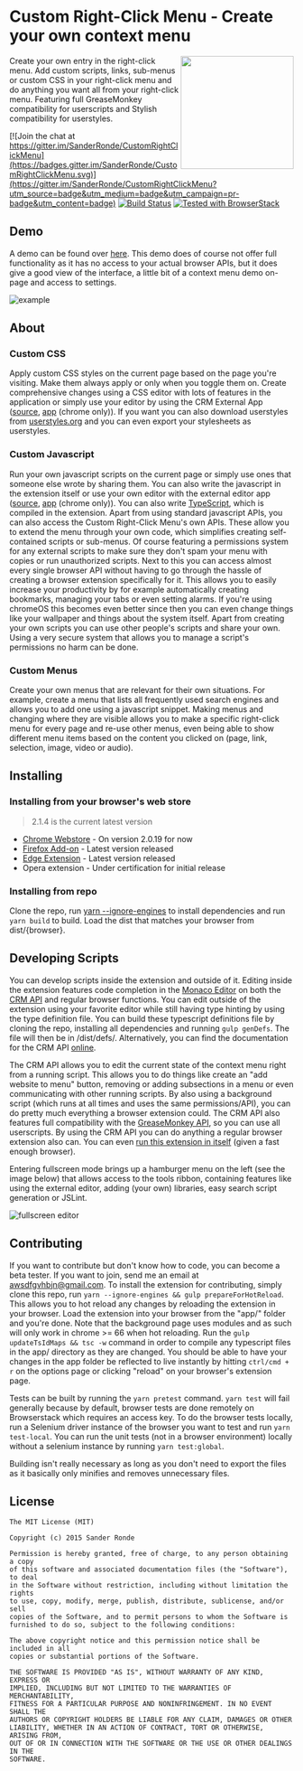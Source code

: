 # Custom Right-Click Menu - Create your own context menu

<img align="right" height="200" src="https://github.com/SanderRonde/CustomRightClickMenu/blob/master/resources/logo/source/png/1.transparent.png">

Create your own entry in the right-click menu. Add custom scripts, links, sub-menus or custom CSS in your right-click menu and
do anything you want all from your right-click menu. Featuring full GreaseMonkey compatibility for userscripts and Stylish compatibility for userstyles.

[![Join the chat at https://gitter.im/SanderRonde/CustomRightClickMenu](https://badges.gitter.im/SanderRonde/CustomRightClickMenu.svg)](https://gitter.im/SanderRonde/CustomRightClickMenu?utm_source=badge&utm_medium=badge&utm_campaign=pr-badge&utm_content=badge)
[![Build Status](https://travis-ci.org/SanderRonde/CustomRightClickMenu.svg?branch=master)](https://travis-ci.org/SanderRonde/CustomRightClickMenu)
[![Tested with BrowserStack](http://i.imgur.com/3Mi2Fja.png)](https://www.browserstack.com/)

## Demo

A demo can be found over [here](https://sanderronde.github.io/CustomRightClickMenu/demo/). This demo does of course not offer
full functionality as it has no access to your actual browser APIs, but it does give a good view of the interface, a little bit of
a context menu demo on-page and access to settings.

![example](https://github.com/SanderRonde/CustomRightClickMenu/blob/master/resources/store_images/screenshot1.png)

## About

### Custom CSS

Apply custom CSS styles on the current page based on the page you're visiting. Make them always apply or only when you toggle them on.
Create comprehensive changes using a CSS editor with lots of features in the application or simply use your editor by using the
CRM External App ([source](https://github.com/SanderRonde/CRM-External-Editor-App), [app](https://chrome.google.com/webstore/detail/crm-external-editor-app/hkjjmhkhhlmkflpihbikfpcojeofbjgn) (chrome only)).
If you want you can also download userstyles from [userstyles.org](https://userstyles.org/) and you can even export your stylesheets
as userstyles.

### Custom Javascript

Run your own javascript scripts on the current page or simply use ones that someone else wrote by sharing them. You can also write
the javascript in the extension itself or use your own editor with the external editor app ([source](https://github.com/SanderRonde/CRM-External-Editor-App), [app](https://chrome.google.com/webstore/detail/crm-external-editor-app/hkjjmhkhhlmkflpihbikfpcojeofbjgn) (chrome only)).
You can also write [TypeScript](typescriptlang.org), which is compiled in the extension.
Apart from using standard javascript APIs, you can also access the Custom Right-Click Menu's own APIs.
These allow you to extend the menu through your own code, which simplifies creating self-contained scripts or sub-menus. 
Of course featuring a permissions system for any external scripts to make sure they don't spam your menu with copies or
 run unauthorized scripts. Next to this you can access almost every single browser API
without having to go through the hassle of creating a browser extension specifically for it. This allows you to easily increase your
productivity by for example automatically creating bookmarks, managing your tabs or even setting alarms. If you're using chromeOS
this becomes even better since then you can even change things like your wallpaper and things about the system itself.
Apart from creating your own scripts you can use other people's scripts and share your own. Using a very secure system
that allows you to manage a script's permissions no harm can be done.

### Custom Menus

Create your own menus that are relevant for their own situations. For example, create a menu that lists all frequently used search
engines and allows you to add one using a javascript snippet. Making menus and changing where they are visible allows you to make
a specific right-click menu for every page and re-use other menus, even being able to show different menu items based on the content
you clicked on (page, link, selection, image, video or audio).

## Installing

### Installing from your browser's web store

> 2.1.4 is the current latest version

* [Chrome Webstore](https://chrome.google.com/webstore/detail/custom-right-click-menu/onnbmgmepodkilcbdodhfepllfmafmlj) - On version 2.0.19 for now
* [Firefox Add-on](https://addons.mozilla.org/nl/firefox/addon/custom-right-click-menu/) - Latest version released
* [Edge Extension](https://www.microsoft.com/store/apps/9P6T9NZ0QML9) - Latest version released
* Opera extension - Under certification for initial release

### Installing from repo

Clone the repo, run [yarn --ignore-engines](https://yarnpkg.com) to install dependencies and run `yarn build` to build. Load the dist that matches your browser from dist/{browser}.

## Developing Scripts

You can develop scripts inside the extension and outside of it. Editing inside the extension features code completion in the [Monaco Editor](https://microsoft.github.io/monaco-editor/) on both the [CRM API](http://sanderronde.github.io/CustomRightClickMenu/documentation) and regular browser functions. You can edit outside of the extension using your favorite editor while still having type hinting by using the type definition file. You can build these typescript definitions file by cloning the repo, installing all dependencies and running `gulp genDefs`. The file will then be in /dist/defs/. Alternatively, you can find the documentation for the CRM API [online](https://sanderronde.github.io/CustomRightClickMenu/documentation).

The CRM API allows you to edit the current state of the context menu right from a running script. This allows you to do things like create an "add website to menu" button, removing or adding subsections in a menu or even communicating with other running scripts. By also using a background script (which runs at all times and uses the same permissions/API), you can do pretty much everything a browser extension could. The CRM API also features full compatibility with the [GreaseMonkey API](https://wiki.greasespot.net/Greasemonkey_Manual:API), so you can use all userscripts. By using the CRM API you can do anything a regular browser extension also can. You can even [run this extension in itself](https://github.com/SanderRonde/CustomRightClickMenu/tree/crm-meta) (given a fast enough browser).

Entering fullscreen mode brings up a hamburger menu on the left (see the image below) that allows access to the tools ribbon, containing features like using the external editor, adding (your own) libraries, easy search script generation or JSLint.

![fullscreen editor](https://github.com/SanderRonde/CustomRightClickMenu/blob/master/resources/store_images/screenshot3.png)

## Contributing

If you want to contribute but don't know how to code, you can become a beta tester. If you want to join, send me an email at [awsdfgvhbjn@gmail.com](mailto:awsdfgvhbjn@gmail.com).
To install the extension for contributing, simply clone this repo, run `yarn --ignore-engines && gulp prepareForHotReload`. This allows you to hot reload any changes by reloading the extension in your browser. Load the extension into your browser from the "app/" folder and you're done. Note that the background page uses modules and as such will only work in chrome >= 66 when hot reloading.
Run the `gulp updateTsIdMaps && tsc -w` command in order to compile any typescript files in the app/ directory as they are changed. You should be able to have your changes in the app folder be reflected to live instantly by hitting `ctrl/cmd + r` on the options page or clicking "reload" on your browser's extension page.

Tests can be built by running the `yarn pretest` command. `yarn test` will fail generally because by default, browser tests are done remotely on Browserstack which requires an access key. To do the browser tests locally, run a Selenium driver instance of the browser you want to test and run `yarn test-local`. You can run the unit tests (not in a browser environment) locally without a selenium instance by running `yarn test:global`.

 Building isn't really necessary as long as you don't need to export the files as it basically only minifies and removes unnecessary files.

## License

```text
The MIT License (MIT)

Copyright (c) 2015 Sander Ronde

Permission is hereby granted, free of charge, to any person obtaining a copy
of this software and associated documentation files (the "Software"), to deal
in the Software without restriction, including without limitation the rights
to use, copy, modify, merge, publish, distribute, sublicense, and/or sell
copies of the Software, and to permit persons to whom the Software is
furnished to do so, subject to the following conditions:

The above copyright notice and this permission notice shall be included in all
copies or substantial portions of the Software.

THE SOFTWARE IS PROVIDED "AS IS", WITHOUT WARRANTY OF ANY KIND, EXPRESS OR
IMPLIED, INCLUDING BUT NOT LIMITED TO THE WARRANTIES OF MERCHANTABILITY,
FITNESS FOR A PARTICULAR PURPOSE AND NONINFRINGEMENT. IN NO EVENT SHALL THE
AUTHORS OR COPYRIGHT HOLDERS BE LIABLE FOR ANY CLAIM, DAMAGES OR OTHER
LIABILITY, WHETHER IN AN ACTION OF CONTRACT, TORT OR OTHERWISE, ARISING FROM,
OUT OF OR IN CONNECTION WITH THE SOFTWARE OR THE USE OR OTHER DEALINGS IN THE
SOFTWARE.
```
